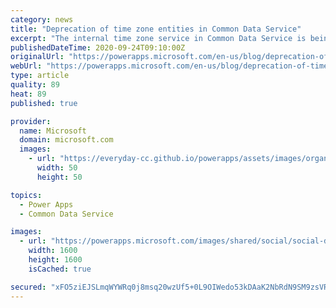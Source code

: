```yaml
---
category: news
title: "Deprecation of time zone entities in Common Data Service"
excerpt: "The internal time zone service in Common Data Service is being deprecated in favor of using the Windows API for all time zone calculations. This means that we are restructuring the time zone entities in Common Data Service and changing the way things work."
publishedDateTime: 2020-09-24T09:10:00Z
originalUrl: "https://powerapps.microsoft.com/en-us/blog/deprecation-of-time-zone-entities-in-common-data-service/"
webUrl: "https://powerapps.microsoft.com/en-us/blog/deprecation-of-time-zone-entities-in-common-data-service/"
type: article
quality: 89
heat: 89
published: true

provider:
  name: Microsoft
  domain: microsoft.com
  images:
    - url: "https://everyday-cc.github.io/powerapps/assets/images/organizations/microsoft.com-50x50.jpg"
      width: 50
      height: 50

topics:
  - Power Apps
  - Common Data Service

images:
  - url: "https://powerapps.microsoft.com/images/shared/social/social-default-image.png"
    width: 1600
    height: 1600
    isCached: true

secured: "xFO5ziEJSLmqWYWRq0j8msq20wzUf5+0L9OIWedo53kDAaK2NbRdN9SM9zsVR5kh2Co/hdsKNLdvK0pazTX6q8N1TC7qedDnrBzWkcSH8cQbu99svgoJCxc54lPbniAvSjaaZMRuOGn2zpDZyV9yLb9naJuMnJeOSc7bfpq9I47Z+MhQGqEL2vjF40HqNce/HG8F6MbHzMrfUyBEJn5RaOFI67p/QLUpcZXfw7yXCPqEUEilMjTe3BC2YMzZp+q5tGQoIq/iLJJeleUDyIV/mlJgeB8YDQKoOGzRuHr52DCOEKYoNnJ2EqADdOwrk6w3jMYS3q7EB3IufbUPvs+SDGraFL46/9Fcvs4PnWOEFMU=;g4SvmndYdW7dEYqzBd0haw=="
---
```


